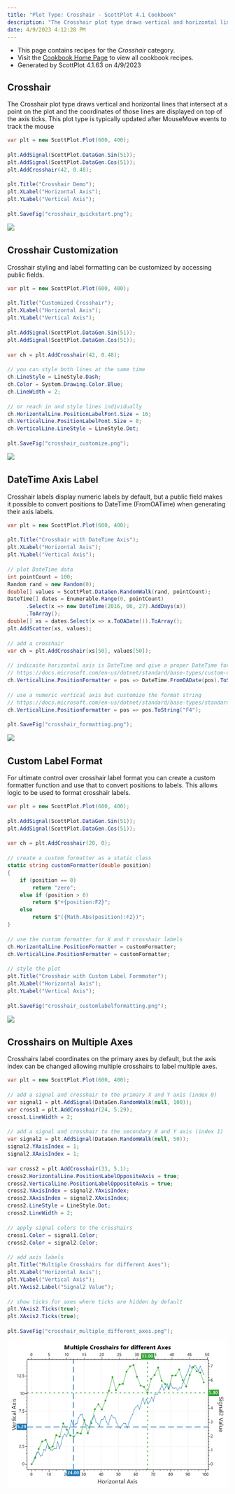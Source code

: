 ```yaml
---
title: "Plot Type: Crosshair - ScottPlot 4.1 Cookbook"
description: "The Crosshair plot type draws vertical and horizontal lines that intersect at a point on the plot and the coordinates of those lines are displayed on top of the axis ticks. This plot type is typically updated after MouseMove events to track the mouse."
date: 4/9/2023 4:12:28 PM
---
```


* This page contains recipes for the _Crosshair_ category.
* Visit the [Cookbook Home Page](../../) to view all cookbook recipes.
* Generated by ScottPlot 4.1.63 on 4/9/2023
## Crosshair

The Crosshair plot type draws vertical and horizontal lines that intersect at a point on the plot and the coordinates of those lines are displayed on top of the axis ticks. This plot type is typically updated after MouseMove events to track the mouse

```cs
var plt = new ScottPlot.Plot(600, 400);

plt.AddSignal(ScottPlot.DataGen.Sin(51));
plt.AddSignal(ScottPlot.DataGen.Cos(51));
plt.AddCrosshair(42, 0.48);

plt.Title("Crosshair Demo");
plt.XLabel("Horizontal Axis");
plt.YLabel("Vertical Axis");

plt.SaveFig("crosshair_quickstart.png");
```

<img src='../../images/crosshair_quickstart.png' class='d-block mx-auto my-5' />


## Crosshair Customization

Crosshair styling and label formatting can be customized by accessing public fields.

```cs
var plt = new ScottPlot.Plot(600, 400);

plt.Title("Customized Crosshair");
plt.XLabel("Horizontal Axis");
plt.YLabel("Vertical Axis");

plt.AddSignal(ScottPlot.DataGen.Sin(51));
plt.AddSignal(ScottPlot.DataGen.Cos(51));

var ch = plt.AddCrosshair(42, 0.48);

// you can style both lines at the same time
ch.LineStyle = LineStyle.Dash;
ch.Color = System.Drawing.Color.Blue;
ch.LineWidth = 2;

// or reach in and style lines individually
ch.HorizontalLine.PositionLabelFont.Size = 16;
ch.VerticalLine.PositionLabelFont.Size = 8;
ch.VerticalLine.LineStyle = LineStyle.Dot;

plt.SaveFig("crosshair_customize.png");
```

<img src='../../images/crosshair_customize.png' class='d-block mx-auto my-5' />


## DateTime Axis Label

Crosshair labels display numeric labels by default, but a public field makes it possible to convert positions to DateTime (FromOATime) when generating their axis labels.

```cs
var plt = new ScottPlot.Plot(600, 400);

plt.Title("Crosshair with DateTime Axis");
plt.XLabel("Horizontal Axis");
plt.YLabel("Vertical Axis");

// plot DateTime data
int pointCount = 100;
Random rand = new Random(0);
double[] values = ScottPlot.DataGen.RandomWalk(rand, pointCount);
DateTime[] dates = Enumerable.Range(0, pointCount)
      .Select(x => new DateTime(2016, 06, 27).AddDays(x))
      .ToArray();
double[] xs = dates.Select(x => x.ToOADate()).ToArray();
plt.AddScatter(xs, values);

// add a crosshair
var ch = plt.AddCrosshair(xs[50], values[50]);

// indicaite horizontal axis is DateTime and give a proper DateTime format string
// https://docs.microsoft.com/en-us/dotnet/standard/base-types/custom-date-and-time-format-strings
ch.VerticalLine.PositionFormatter = pos => DateTime.FromOADate(pos).ToString("d");

// use a numeric vertical axis but customize the format string
// https://docs.microsoft.com/en-us/dotnet/standard/base-types/standard-numeric-format-strings
ch.VerticalLine.PositionFormatter = pos => pos.ToString("F4");

plt.SaveFig("crosshair_formatting.png");
```

<img src='../../images/crosshair_formatting.png' class='d-block mx-auto my-5' />


## Custom Label Format

For ultimate control over crosshair label format you can create a custom formatter function and use that to convert positions to labels. This allows logic to be used to format crosshair labels.

```cs
var plt = new ScottPlot.Plot(600, 400);

plt.AddSignal(ScottPlot.DataGen.Sin(51));
plt.AddSignal(ScottPlot.DataGen.Cos(51));

var ch = plt.AddCrosshair(20, 0);

// create a custom formatter as a static class
static string customFormatter(double position)
{
    if (position == 0)
        return "zero";
    else if (position > 0)
        return $"+{position:F2}";
    else
        return $"({Math.Abs(position):F2})";
}

// use the custom formatter for X and Y crosshair labels
ch.HorizontalLine.PositionFormatter = customFormatter;
ch.VerticalLine.PositionFormatter = customFormatter;

// style the plot
plt.Title("Crosshair with Custom Label Formmater");
plt.XLabel("Horizontal Axis");
plt.YLabel("Vertical Axis");

plt.SaveFig("crosshair_customlabelformatting.png");
```

<img src='../../images/crosshair_customlabelformatting.png' class='d-block mx-auto my-5' />


## Crosshairs on Multiple Axes

Crosshairs label coordinates on the primary axes by default, but the axis index can be changed allowing multiple crosshairs to label multiple axes.

```cs
var plt = new ScottPlot.Plot(600, 400);

// add a signal and crosshair to the primary X and Y axis (index 0)
var signal1 = plt.AddSignal(DataGen.RandomWalk(null, 100));
var cross1 = plt.AddCrosshair(24, 5.29);
cross1.LineWidth = 2;

// add a signal and crosshair to the secondary X and Y axis (index 1)
var signal2 = plt.AddSignal(DataGen.RandomWalk(null, 50));
signal2.YAxisIndex = 1;
signal2.XAxisIndex = 1;

var cross2 = plt.AddCrosshair(33, 5.1);
cross2.HorizontalLine.PositionLabelOppositeAxis = true;
cross2.VerticalLine.PositionLabelOppositeAxis = true;
cross2.YAxisIndex = signal2.YAxisIndex;
cross2.XAxisIndex = signal2.XAxisIndex;
cross2.LineStyle = LineStyle.Dot;
cross2.LineWidth = 2;

// apply signal colors to the crosshairs
cross1.Color = signal1.Color;
cross2.Color = signal2.Color;

// add axis labels
plt.Title("Multiple Crosshairs for different Axes");
plt.XLabel("Horizontal Axis");
plt.YLabel("Vertical Axis");
plt.YAxis2.Label("Signal2 Value");

// show ticks for axes where ticks are hidden by default
plt.YAxis2.Ticks(true);
plt.XAxis2.Ticks(true);

plt.SaveFig("crosshair_multiple_different_axes.png");
```

<img src='../../images/crosshair_multiple_different_axes.png' class='d-block mx-auto my-5' />



